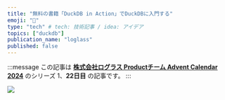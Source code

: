 ```yaml
---
title: "無料の書籍「DuckDB in Action」でDuckDBに入門する"
emoji: "🦆"
type: "tech" # tech: 技術記事 / idea: アイデア
topics: ["duckdb"]
publication_name: "loglass"
published: false
---
```


:::message
この記事は **[株式会社ログラス Productチーム Advent Calendar 2024](https://qiita.com/advent-calendar/2024/loglass)** のシリーズ 1、**22日目** の記事です。
:::

![](https://storage.googleapis.com/zenn-user-upload/33fa54dd0259-20241220.png)
